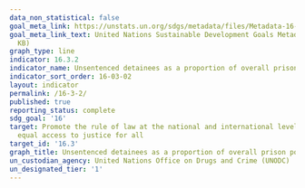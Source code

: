 ```yaml
---
data_non_statistical: false
goal_meta_link: https://unstats.un.org/sdgs/metadata/files/Metadata-16-03-02.pdf
goal_meta_link_text: United Nations Sustainable Development Goals Metadata (PDF 209
  KB)
graph_type: line
indicator: 16.3.2
indicator_name: Unsentenced detainees as a proportion of overall prison population
indicator_sort_order: 16-03-02
layout: indicator
permalink: /16-3-2/
published: true
reporting_status: complete
sdg_goal: '16'
target: Promote the rule of law at the national and international levels and ensure
  equal access to justice for all
target_id: '16.3'
graph_title: Unsentenced detainees as a proportion of overall prison population
un_custodian_agency: United Nations Office on Drugs and Crime (UNODC)
un_designated_tier: '1'
---
```

